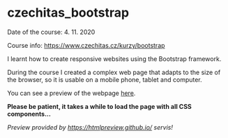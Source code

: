 # czechitas_bootstrap

Date of the course: 4. 11. 2020

Course info: https://www.czechitas.cz/kurzy/bootstrap

I learnt how to create responsive websites using the Bootstrap framework.

During the course I created a complex web page that adapts to the size of the browser, so it is usable on a mobile phone, tablet and computer.

You can see a preview of the webpage [here](https://htmlpreview.github.io/?https://github.com/pristanna/czechitas_bootstrap/blob/main/Projekt/index.html#).

**Please be patient, it takes a while to load the page with all CSS components...**

_Preview provided by https://htmlpreview.github.io/ servis!_


